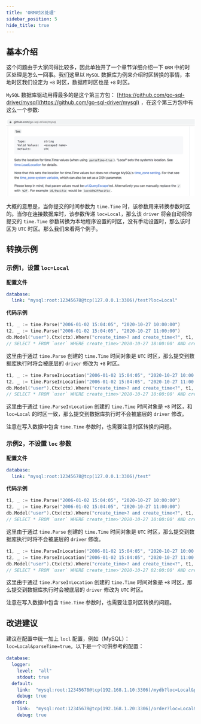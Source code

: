 ```yaml
---
title: 'ORM时区处理'
sidebar_position: 5
hide_title: true
---
```


## 基本介绍

这个问题由于大家问得比较多，因此单独开了一个章节详细介绍一下 `ORM` 中的时区处理是怎么一回事。我们这里以 `MySQL` 数据库为例来介绍时区转换的事情，本地时区我们设定为 `+8` 时区，数据库时区也是 `+8` 时区。

`MySQL` 数据库驱动用得最多的是这个第三方包： [https://github.com/go-sql-driver/mysql](https://github.com/go-sql-driver/mysql) ，在这个第三方包中有这么一个参数:

![](/markdown/c9f9ccb565a33318efaef981c77bd9b8.png)

大概的意思是，当你提交的时间参数为 `time.Time` 时，该参数用来转换参数时区的。当你在连接数据库时，该参数传递 `loc=Local`，那么该 `driver` 将会自动将你提交的 `time.Time` 参数转换为本地程序设置的时区，没有手动设置时，那么该时区为 `UTC` 时区。那么我们来看两个例子。

## 转换示例

### 示例1，设置 `loc=Local`

**配置文件**

```yaml
database:
  link: "mysql:root:12345678@tcp(127.0.0.1:3306)/test?loc=Local"
```

**代码示例**

```go
t1, _ := time.Parse("2006-01-02 15:04:05", "2020-10-27 10:00:00")
t2, _ := time.Parse("2006-01-02 15:04:05", "2020-10-27 11:00:00")
db.Model("user").Ctx(ctx).Where("create_time>? and create_time<?", t1, t2).One()
// SELECT * FROM `user` WHERE create_time>'2020-10-27 18:00:00' AND create_time<'2020-10-27 19:00:00'
```

这里由于通过 `time.Parse` 创建的 `time.Time` 时间对象是 `UTC` 时区，那么提交到数据库执行时将会被底层的 `driver` 修改为 `+8` 时区。

```go
t1, _ := time.ParseInLocation("2006-01-02 15:04:05", "2020-10-27 10:00:00", time.Local)
t2, _ := time.ParseInLocation("2006-01-02 15:04:05", "2020-10-27 11:00:00", time.Local)
db.Model("user").Ctx(ctx).Where("create_time>? and create_time<?", t1, t2).One()
// SELECT * FROM `user` WHERE create_time>'2020-10-27 10:00:00' AND create_time<'2020-10-27 11:00:00'
```

这里由于通过 `time.ParseInLocation` 创建的 `time.Time` 时间对象是 `+8` 时区，和 `loc=Local` 的时区一致，那么提交到数据库执行时不会被底层的 `driver` 修改。

注意在写入数据中包含 `time.Time` 参数时，也需要注意时区转换的问题。

### 示例2，不设置 `loc` 参数

**配置文件**

```yaml
database:
  link: "mysql:root:12345678@tcp(127.0.0.1:3306)/test"
```

**代码示例**

```go
t1, _ := time.Parse("2006-01-02 15:04:05", "2020-10-27 10:00:00")
t2, _ := time.Parse("2006-01-02 15:04:05", "2020-10-27 11:00:00")
db.Model("user").Ctx(ctx).Where("create_time>? and create_time<?", t1, t2).One()
// SELECT * FROM `user` WHERE create_time>'2020-10-27 10:00:00' AND create_time<'2020-10-27 11:00:00'
```

这里由于通过 `time.Parse` 创建的 `time.Time` 时间对象是 `UTC` 时区，那么提交到数据库执行时将不会被底层的 `driver` 修改。

```go
t1, _ := time.ParseInLocation("2006-01-02 15:04:05", "2020-10-27 10:00:00", time.Local)
t2, _ := time.ParseInLocation("2006-01-02 15:04:05", "2020-10-27 11:00:00", time.Local)
db.Model("user").Ctx(ctx).Where("create_time>? and create_time<?", t1, t2).One()
// SELECT * FROM `user` WHERE create_time>'2020-10-27 02:00:00' AND create_time<'2020-10-27 03:00:00'
```

这里由于通过 `time.ParseInLocation` 创建的 `time.Time` 时间对象是 `+8` 时区，那么提交到数据库执行时会被底层的 `driver` 修改为 `UTC` 时区。

注意在写入数据中包含 `time.Time` 参数时，也需要注意时区转换的问题。

## 改进建议

建议在配置中统一加上 `locl` 配置，例如（MySQL）： `loc=Local&parseTime=true`。以下是一个可供参考的配置：

```yaml
database:
  logger:
    level:  "all"
    stdout: true
  default:
    link:  "mysql:root:12345678@tcp(192.168.1.10:3306)/mydb?loc=Local&parseTime=true"
    debug: true
  order:
    link:  "mysql:root:12345678@tcp(192.168.1.20:3306)/order?loc=Local&parseTime=true"
    debug: true
```